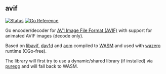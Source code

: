## avif
[![Status](https://github.com/gen2brain/avif/actions/workflows/test.yml/badge.svg)](https://github.com/gen2brain/avif/actions)
[![Go Reference](https://pkg.go.dev/badge/github.com/gen2brain/avif.svg)](https://pkg.go.dev/github.com/gen2brain/avif)

Go encoder/decoder for [AV1 Image File Format (AVIF)](https://en.wikipedia.org/wiki/AVIF) with support for animated AVIF images (decode only).

Based on [libavif](https://github.com/AOMediaCodec/libavif), [dav1d](https://code.videolan.org/videolan/dav1d) and [aom](https://aomedia.googlesource.com/aom/) compiled to [WASM](https://en.wikipedia.org/wiki/WebAssembly) and used with [wazero](https://wazero.io/) runtime (CGo-free).

The library will first try to use a dynamic/shared library (if installed) via [purego](https://github.com/ebitengine/purego) and will fall back to WASM.
